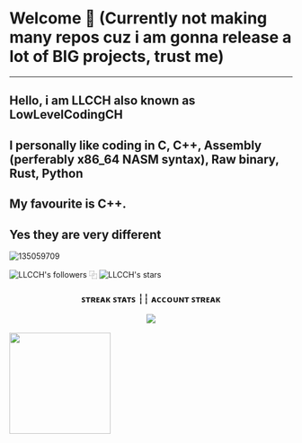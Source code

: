 # Welcome 👋 (Currently not making many repos cuz i am gonna release a lot of BIG projects, trust me)
---
## Hello, i am LLCCH also known as LowLevelCodingCH
## I personally like coding in C, C++, Assembly (perferably x86_64 NASM syntax), Raw binary, Rust, Python
## My favourite is C++.
## Yes they are very different

![135059709](https://github.com/LowLevelCodingCH/LowLevelCodingCH/assets/135059709/9cc30846-3f9e-4d6a-b0e6-0bceb0a0c067)

<img alt="LLCCH's followers" src="https://img.shields.io/github/followers/LowLevelCodingCH?color=f92672&label=Follows&logo=github&logoColor=ffffff&style=flat-square"> ⿻
<img alt="LLCCH's stars" src="https://img.shields.io/github/stars/LowLevelCodingCH?color=f92672&label=Stars&logo=github&logoColor=ffffff&style=flat-square">

<h3 align="center">
    <p> ꜱᴛʀᴇᴀᴋ ꜱᴛᴀᴛꜱ ┆┆ ᴀᴄᴄᴏᴜɴᴛ ꜱᴛʀᴇᴀᴋ </p> 
        <img align="center" src="https://streak-stats.demolab.com?user=LowLevelCodingCH&theme=transparent&hide_border=true&border_radius=10&locale=en&mode=weekly&card_width=800&background=00000000&ring=fcfcfc&currStreakLabel=C3C3C3&fire=f92672&stroke=f92672&sideLabels=ffffff" />
    <p>
</h3>

<a href="https://github.com/LowLevelCodingCH">
  <img height="180em" src="https://github-readme-stats.vercel.app/api?username=LowLevelCodingCH&theme=dracula&show_icons=true" />
</a>
